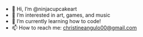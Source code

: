 - 👋 Hi, I’m @ninjacupcakeart
- 👀 I’m interested in art, games, and music
- 🌱 I’m currently learning how to code!
- 📫 How to reach me: christineangulo00@gmail.com

<!---
ninjacupcakeart/ninjacupcakeart is a ✨ special ✨ repository because its `README.md` (this file) appears on your GitHub profile.
You can click the Preview link to take a look at your changes.
--->

